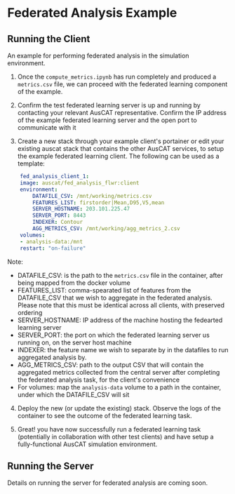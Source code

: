 # Federated Analysis Example

## Running the Client

An example for performing federated analysis in the simulation environment.

1. Once the `compute_metrics.ipynb` has run completely and produced a `metrics.csv` file, we can proceed with the federated learning component of the example.

2. Confirm the test federated learning server is up and running by contacting your relevant AusCAT representative. Confirm the IP address of the example federated learning server and the open port to communicate with it

3. Create a new stack through your example client's portainer or edit your existing auscat stack that contains the other AusCAT services, to setup the example federated learning client. The following can be used as a template:

```yaml
    fed_analysis_client_1:
    image: auscat/fed_analysis_flwr:client
    environment:
        DATAFILE_CSV: /mnt/working/metrics.csv
        FEATURES_LIST: firstorder|Mean,D95,V5,mean
        SERVER_HOSTNAME: 203.101.225.47
        SERVER_PORT: 8443
        INDEXER: Contour
        AGG_METRICS_CSV: /mnt/working/agg_metrics_2.csv
    volumes:
    - analysis-data:/mnt
    restart: "on-failure"
```

Note:

- DATAFILE_CSV: is the path to the `metrics.csv` file in the container, after being mapped from the docker volume
- FEATURES_LIST: comma-spearated list of features from the DATAFILE_CSV that we wish to aggregate in the federated analysis.
    Please note that this must be identical across all clients, with preserved ordering
- SERVER_HOSTNAME: IP address of the machine hosting the fedearted learning server
- SERVER_PORT: the port on which the federated learning server us running on, on the server host machine
- INDEXER: the feature name we wish to separate by in the datafiles to run aggregated analysis by.
- AGG_METRICS_CSV: path to the output CSV that will contain the aggregated metrics collected from the central server after completing the federated analysis task, for the client's convenience
- For volumes: map the `analysis-data` volume to a path in the container, under which the DATAFILE_CSV will sit

4. Deploy the new (or update the existing) stack. Observe the logs of the container to see the outcome of the federated learning task.

5. Great! you have now successfully run a federated learning task (potentially in collaboration with other test clients) and have setup a fully-functional AusCAT simulation environment.

## Running the Server

Details on running the server for federated analysis are coming soon.
